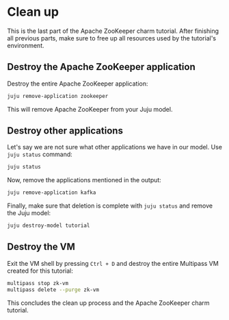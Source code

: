 # Clean up

This is the last part of the Apache ZooKeeper charm tutorial.
After finishing all previous parts, make sure to free up all resources used by the tutorial's environment.

## Destroy the Apache ZooKeeper application

Destroy the entire Apache ZooKeeper application:

```bash
juju remove-application zookeeper
```

This will remove Apache ZooKeeper from your Juju model.

## Destroy other applications

Let's say we are not sure what other applications we have in our model.
Use `juju status` command:

```bash
juju status
```

Now, remove the applications mentioned in the output:

```bash
juju remove-application kafka
```

Finally, make sure that deletion is complete with `juju status` and remove the Juju model:

```bash
juju destroy-model tutorial
```

## Destroy the VM

Exit the VM shell by pressing `Ctrl + D` and destroy the entire Multipass VM created for this tutorial:

```bash
multipass stop zk-vm
multipass delete --purge zk-vm
```

This concludes the clean up process and the Apache ZooKeeper charm tutorial.
